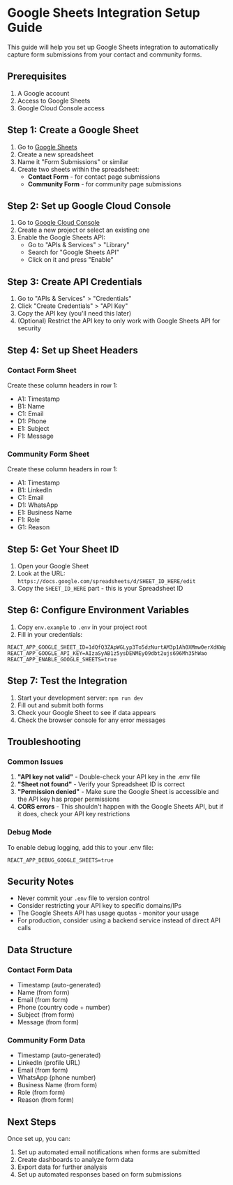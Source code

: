 # Google Sheets Integration Setup Guide

This guide will help you set up Google Sheets integration to automatically capture form submissions from your contact and community forms.

## Prerequisites

1. A Google account
2. Access to Google Sheets
3. Google Cloud Console access

## Step 1: Create a Google Sheet

1. Go to [Google Sheets](https://sheets.google.com)
2. Create a new spreadsheet
3. Name it "Form Submissions" or similar
4. Create two sheets within the spreadsheet:
   - **Contact Form** - for contact page submissions
   - **Community Form** - for community page submissions

## Step 2: Set up Google Cloud Console

1. Go to [Google Cloud Console](https://console.cloud.google.com)
2. Create a new project or select an existing one
3. Enable the Google Sheets API:
   - Go to "APIs & Services" > "Library"
   - Search for "Google Sheets API"
   - Click on it and press "Enable"

## Step 3: Create API Credentials

1. Go to "APIs & Services" > "Credentials"
2. Click "Create Credentials" > "API Key"
3. Copy the API key (you'll need this later)
4. (Optional) Restrict the API key to only work with Google Sheets API for security

## Step 4: Set up Sheet Headers

### Contact Form Sheet
Create these column headers in row 1:
- A1: Timestamp
- B1: Name
- C1: Email
- D1: Phone
- E1: Subject
- F1: Message

### Community Form Sheet
Create these column headers in row 1:
- A1: Timestamp
- B1: LinkedIn
- C1: Email
- D1: WhatsApp
- E1: Business Name
- F1: Role
- G1: Reason

## Step 5: Get Your Sheet ID

1. Open your Google Sheet
2. Look at the URL: `https://docs.google.com/spreadsheets/d/SHEET_ID_HERE/edit`
3. Copy the `SHEET_ID_HERE` part - this is your Spreadsheet ID

## Step 6: Configure Environment Variables

1. Copy `env.example` to `.env` in your project root
2. Fill in your credentials:

```env
REACT_APP_GOOGLE_SHEET_ID=1dQfQ3ZApWGLyp3To5dzNurtAM3p1Ah0XMmw0erXdKWg
REACT_APP_GOOGLE_API_KEY=AIzaSyAB1z5ysDENMEyO9dbt2ujs696Mh35hWao
REACT_APP_ENABLE_GOOGLE_SHEETS=true
```

## Step 7: Test the Integration

1. Start your development server: `npm run dev`
2. Fill out and submit both forms
3. Check your Google Sheet to see if data appears
4. Check the browser console for any error messages

## Troubleshooting

### Common Issues

1. **"API key not valid"** - Double-check your API key in the .env file
2. **"Sheet not found"** - Verify your Spreadsheet ID is correct
3. **"Permission denied"** - Make sure the Google Sheet is accessible and the API key has proper permissions
4. **CORS errors** - This shouldn't happen with the Google Sheets API, but if it does, check your API key restrictions

### Debug Mode

To enable debug logging, add this to your .env file:
```env
REACT_APP_DEBUG_GOOGLE_SHEETS=true
```

## Security Notes

- Never commit your `.env` file to version control
- Consider restricting your API key to specific domains/IPs
- The Google Sheets API has usage quotas - monitor your usage
- For production, consider using a backend service instead of direct API calls

## Data Structure

### Contact Form Data
- Timestamp (auto-generated)
- Name (from form)
- Email (from form)
- Phone (country code + number)
- Subject (from form)
- Message (from form)

### Community Form Data
- Timestamp (auto-generated)
- LinkedIn (profile URL)
- Email (from form)
- WhatsApp (phone number)
- Business Name (from form)
- Role (from form)
- Reason (from form)

## Next Steps

Once set up, you can:
1. Set up automated email notifications when forms are submitted
2. Create dashboards to analyze form data
3. Export data for further analysis
4. Set up automated responses based on form submissions
